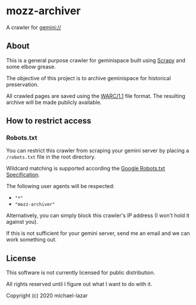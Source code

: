 # mozz-archiver

A crawler for [gemini://](https://gemini.circumlunar.space/)

## About

This is a general purpose 
crawler for geminispace built using [Scrapy](https://docs.scrapy.org/en/latest/index.html) and some elbow grease.

The objective of this project is to archive geminispace for historical preservation.

All crawled pages are saved using the [WARC/1.1](https://iipc.github.io/warc-specifications/specifications/warc-format/warc-1.1/) file format. The resulting archive will be made publicly available.

## How to restrict access

### Robots.txt

You can restrict this crawler from scraping your gemini server by placing a ``/robots.txt`` file in the root directory.

Wildcard matching is supported according the [Google Robots.txt Specification](https://developers.google.com/search/reference/robots_txt).

The following user agents will be respected:
- ``"*"``
- ``"mozz-archiver"``

Alternatively, you can simply block this crawler's IP address (I won't hold it against you).

If this is not sufficient for your gemini server, send me an email and we can work something out.

## License

This software is not currently licensed for public distribution. 

All rights reserved until I figure out what I want to do with it.

Copyright (c) 2020 michael-lazar
